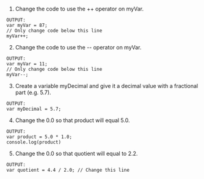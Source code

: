 1. Change the code to use the ++ operator on myVar.
~~~
OUTPUT:
var myVar = 87;
// Only change code below this line
myVar++;
~~~
2. Change the code to use the -- operator on myVar.
~~~
OUTPUT:
var myVar = 11;
// Only change code below this line
myVar--;
~~~
3. Create a variable myDecimal and give it a decimal value with a fractional part (e.g. 5.7).
~~~
OUTPUT:
var myDecimal = 5.7;
~~~
4. Change the 0.0 so that product will equal 5.0.
~~~
OUTPUT:
var product = 5.0 * 1.0;
console.log(product)
~~~
5. Change the 0.0 so that quotient will equal to 2.2.
~~~
OUTPUT:
var quotient = 4.4 / 2.0; // Change this line
~~~
